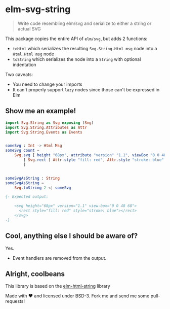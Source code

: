 # elm-svg-string

> Write code resembling elm/svg and serialize to either a string or actual
SVG

This package copies the entire API of `elm/svg`, but adds 2 functions:

- `toHtml` which serializes the resulting `Svg.String.Html msg` node into a
`Html.Html msg` node
- `toString` which serializes the node into a `String` with optional indentation

Two caveats:

- You need to change your imports
- It can't properly support `lazy` nodes since those can't be expressed in Elm

## Show me an example!

```elm
import Svg.String as Svg exposing (Svg)
import Svg.String.Attributes as Attr
import Svg.String.Events as Events


someSvg : Int -> Html Msg
someSvg count =
    Svg.svg [ height "68px", attribute "version" "1.1", viewBox "0 0 48 68" ]
        [ Svg.rect [ Attr.style "fill: red", Attr.style "stroke: blue" ] []
        ]


someSvgAsString : String
someSvgAsString =
    Svg.toString 2 <| someSvg

{- Expected output:

    <svg height="68px" version="1.1" view-box="0 0 48 68">
      <rect style="fill: red" style="stroke: blue"></rect>
    </svg>
-}
```

## Cool, anything else I should be aware of?

Yes.

- Event handlers are removed from the output.

## Alright, coolbeans

This library is based on the [elm-html-string](https://github.com/zwilias/elm-html-string) library

Made with ❤️ and licensed under BSD-3. Fork me and send me some pull-requests!